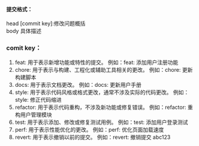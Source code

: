 #### 提交格式：
head [commit key]:修改问题概括 <br>
body 具体描述

### comit key：
1. feat: 用于表示新增功能或特性的提交。
例如：feat: 添加用户注册功能
1. chore: 用于表示与构建、工程化或辅助工具相关的更改。
例如：chore: 更新构建脚本
1. docs: 用于表示文档更改。
例如：docs: 更新用户手册
1. style: 用于表示代码风格或格式更改，通常不涉及实际的代码更改。
例如：style: 修正代码缩进
1. refactor: 用于表示代码重构，不涉及新功能或修复错误。
例如：refactor: 重构用户管理模块
1. test: 用于表示添加、修改或修复测试用例。
例如：test: 添加用户登录测试
1. perf: 用于表示性能优化的更改。
例如：perf: 优化页面加载速度
1. revert: 用于表示撤销以前的提交。
例如：revert: 撤销提交 abc123
